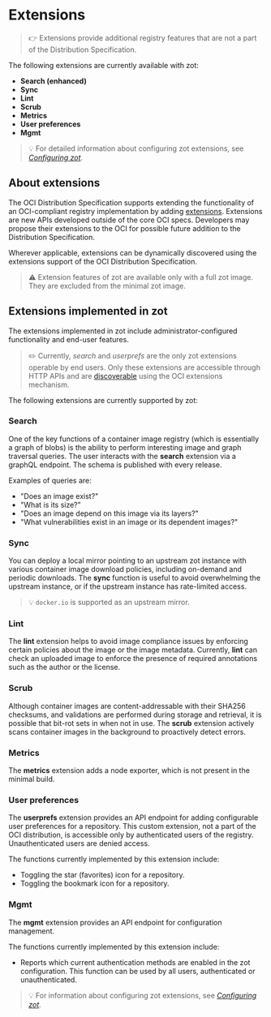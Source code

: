 # Extensions

> :point_right: Extensions provide additional registry features that are not a part of the Distribution Specification.

The following extensions are currently available with zot:

-  **Search (enhanced)**
-  **Sync**
-  **Lint**
-  **Scrub**
-  **Metrics**
-  **User preferences**
-  **Mgmt**


> :bulb: For detailed information about configuring zot extensions, see [*Configuring zot*](../admin-guide/admin-configuration.md).

## About extensions

The OCI Distribution Specification supports extending the functionality of an OCI-compliant registry implementation by adding [extensions](https://github.com/opencontainers/distribution-spec/tree/main/extensions). Extensions are new APIs developed outside of the core OCI specs. Developers may propose their extensions to the OCI for possible future addition to the Distribution Specification.

Wherever applicable, extensions can be dynamically discovered using the extensions support of the OCI Distribution Specification.

> :warning:
> Extension features of zot are available only with a full zot image. They are excluded from the minimal zot image.

## Extensions implemented in zot

The extensions implemented in zot include administrator-configured functionality and end-user features. 

> :pencil2: Currently, _search_ and _userprefs_ are the only zot extensions operable by end users. Only these extensions are accessible through HTTP APIs and are [discoverable](https://github.com/opencontainers/distribution-spec/blob/main/extensions/_oci.md#module-discover) using the OCI extensions mechanism.

The following extensions are currently supported by zot:

### **Search**

   One of the key functions of a container image registry (which is essentially a graph of blobs) is the ability to perform interesting image and graph traversal queries. The user interacts with the **search** extension via a graphQL endpoint. The schema is published with every release.

   Examples of queries are:

   -   "Does an image exist?"
   -   "What is its size?"
   -   "Does an image depend on this image via its layers?"
   -   "What vulnerabilities exist in an image or its dependent images?"

### **Sync**

   You can deploy a local mirror pointing to an upstream zot instance with various container image download policies, including on-demand and periodic downloads. The **sync** function is useful to avoid overwhelming the upstream instance, or if the upstream instance has rate-limited access.

> :bulb:
> `docker.io` is supported as an upstream mirror.

### **Lint**

   The **lint** extension helps to avoid image compliance issues by enforcing certain policies about the image or the image metadata. Currently, **lint** can check an uploaded image to enforce the presence of required annotations such as the author or the license.

### **Scrub**

   Although container images are content-addressable with their SHA256 checksums, and validations are performed during storage and retrieval, it is possible that bit-rot sets in when not in use. The **scrub** extension actively scans container images in the background to proactively detect errors.

### **Metrics**
  
   The **metrics** extension adds a node exporter, which is not present in the minimal build.

### **User preferences**

   The **userprefs** extension provides an API endpoint for adding configurable user preferences for a repository. This custom extension, not a part of the OCI distribution, is accessible only by authenticated users of the registry. Unauthenticated users are denied access.

   The functions currently implemented by this extension include:

   - Toggling the star (favorites) icon for a repository.
   - Toggling the bookmark icon for a repository.

### **Mgmt**

The **mgmt** extension provides an API endpoint for configuration management.

The functions currently implemented by this extension include:

- Reports which current authentication methods are enabled in the zot configuration.  This function can be used by all users, authenticated or unauthenticated.

> :bulb: For information about configuring zot extensions, see [*Configuring zot*](../admin-guide/admin-configuration.md).
